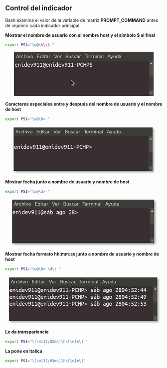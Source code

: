 ## Control del indicador

Bash examina el valor de la variable de matriz **PROMPT_COMMAND** antes de imprimir cada indicador principal



**Mostrar el nombre de usuario con el nombre host y el símbolo $ al final**

```bash
export PS1="\u@\h\\$ "
```
<p align="center">
	<img src="img/01.png">
</p>


**Caracteres especiales entre y después del nombre de usuario y el nombre de host**

```bash
export PS1="\u@\h> "
```
<p align="center">
	<img src="img/02.png">
</p>

**Mostrar fecha junto a nombre de usuario y nombre de host**

```bash
export PS1="\u@\d> "
```

<p align="center">
	<img src="img/03.png">
</p>


**Mostrar fecha formato hh:mm:ss junto a nombre de usuario y nombre de host**

```bash
export PS1="\u@\h> \d\t "
```

<p align="center">
	<img src="img/04.png">
</p>

**Le da transpariencia**

```bash
export PS1="\[\e[32;02m\]\h\[\e[m\] "
```

**La pone en italica**

```bash
export PS1="\[\e[32;03m\]\h\[\e[m\]"
```